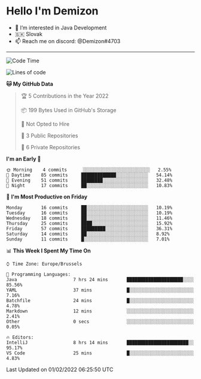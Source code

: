 # Hello I'm Demizon
- 👀 I’m interested in Java Development
- 🇸🇰 Slovak
- 📫 Reach me on discord: @Demizon#4703
<hr>

<!--START_SECTION:waka-->
![Code Time](http://img.shields.io/badge/Code%20Time-197%20hrs%2026%20mins-blue)

![Lines of code](https://img.shields.io/badge/From%20Hello%20World%20I%27ve%20Written-8%20Thousand%20lines%20of%20code-blue)

**🐱 My GitHub Data** 

> 🏆 5 Contributions in the Year 2022
 > 
> 📦 199 Bytes Used in GitHub's Storage 
 > 
> 🚫 Not Opted to Hire
 > 
> 📜 3 Public Repositories 
 > 
> 🔑 6 Private Repositories  
 > 
**I'm an Early 🐤** 

```text
🌞 Morning    4 commits      ░░░░░░░░░░░░░░░░░░░░░░░░░   2.55% 
🌆 Daytime    85 commits     █████████████░░░░░░░░░░░░   54.14% 
🌃 Evening    51 commits     ████████░░░░░░░░░░░░░░░░░   32.48% 
🌙 Night      17 commits     ██░░░░░░░░░░░░░░░░░░░░░░░   10.83%

```
📅 **I'm Most Productive on Friday** 

```text
Monday       16 commits     ██░░░░░░░░░░░░░░░░░░░░░░░   10.19% 
Tuesday      16 commits     ██░░░░░░░░░░░░░░░░░░░░░░░   10.19% 
Wednesday    18 commits     ██░░░░░░░░░░░░░░░░░░░░░░░   11.46% 
Thursday     25 commits     ████░░░░░░░░░░░░░░░░░░░░░   15.92% 
Friday       57 commits     █████████░░░░░░░░░░░░░░░░   36.31% 
Saturday     14 commits     ██░░░░░░░░░░░░░░░░░░░░░░░   8.92% 
Sunday       11 commits     █░░░░░░░░░░░░░░░░░░░░░░░░   7.01%

```


📊 **This Week I Spent My Time On** 

```text
⌚︎ Time Zone: Europe/Brussels

💬 Programming Languages: 
Java                     7 hrs 24 mins       █████████████████████░░░░   85.56% 
YAML                     37 mins             █░░░░░░░░░░░░░░░░░░░░░░░░   7.16% 
Batchfile                24 mins             █░░░░░░░░░░░░░░░░░░░░░░░░   4.78% 
Markdown                 12 mins             ░░░░░░░░░░░░░░░░░░░░░░░░░   2.41% 
Other                    0 secs              ░░░░░░░░░░░░░░░░░░░░░░░░░   0.05%

🔥 Editors: 
IntelliJ                 8 hrs 14 mins       ███████████████████████░░   95.17% 
VS Code                  25 mins             █░░░░░░░░░░░░░░░░░░░░░░░░   4.83%

```


 Last Updated on 01/02/2022 06:25:50 UTC
<!--END_SECTION:waka-->
